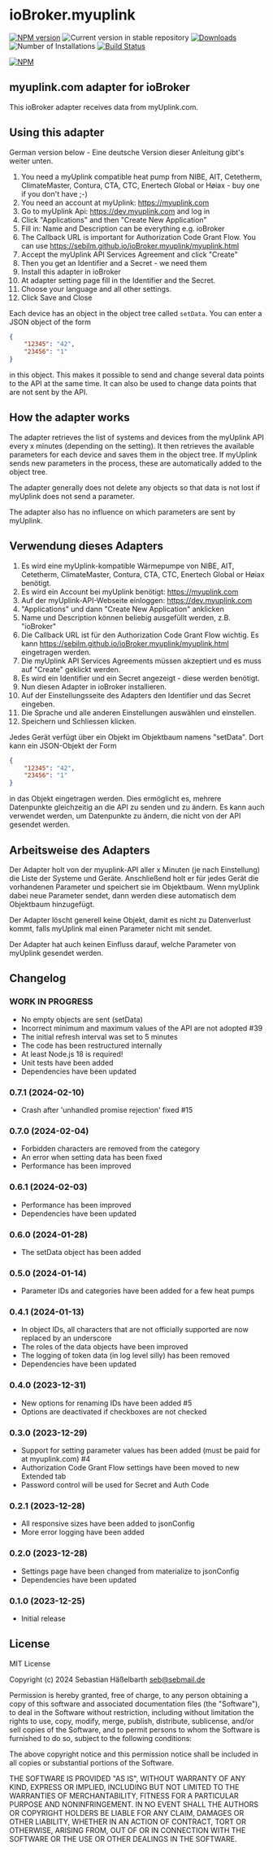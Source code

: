 # ioBroker.myuplink

[![NPM version](https://img.shields.io/npm/v/iobroker.myuplink.svg)](https://www.npmjs.com/package/iobroker.myuplink)
![Current version in stable repository](https://iobroker.live/badges/myuplink-stable.svg)
[![Downloads](https://img.shields.io/npm/dm/iobroker.myuplink.svg)](https://www.npmjs.com/package/iobroker.myuplink)
![Number of Installations](https://iobroker.live/badges/myuplink-installed.svg)
[![Build Status](https://github.com/sebilm/ioBroker.myuplink/workflows/Test%20and%20Release/badge.svg)](https://github.com/sebilm/ioBroker.myuplink/actions/workflows/test-and-release.yml)

[![NPM](https://nodei.co/npm/iobroker.myuplink.png?downloads=true)](https://nodei.co/npm/iobroker.myuplink/)

## myuplink.com adapter for ioBroker

This ioBroker adapter receives data from myUplink.com.

## Using this adapter

German version below - Eine deutsche Version dieser Anleitung gibt's weiter unten.

1. You need a myUplink compatible heat pump from NIBE, AIT, Cetetherm, ClimateMaster, Contura, CTA, CTC, Enertech Global or Høiax - buy one if you don't have ;-)
2. You need an account at myUplink: https://myuplink.com
3. Go to myUplink Api: https://dev.myuplink.com and log in
4. Click "Applications" and then "Create New Application"
5. Fill in: Name and Description can be everything e.g. ioBroker
6. The Callback URL is important for Authorization Code Grant Flow. You can use https://sebilm.github.io/ioBroker.myuplink/myuplink.html
7. Accept the myUplink API Services Agreement and click "Create"
8. Then you get an Identifier and a Secret - we need them
9. Install this adapter in ioBroker
10. At adapter setting page fill in the Identifier and the Secret.
11. Choose your language and all other settings.
12. Click Save and Close

Each device has an object in the object tree called `setData`. You can enter a JSON object of the form

```json
{
    "12345": "42",
    "23456": "1"
}
```

in this object. This makes it possible to send and change several data points to the API at the same time.
It can also be used to change data points that are not sent by the API.

## How the adapter works

The adapter retrieves the list of systems and devices from the myUplink API every x minutes (depending on the setting). It then
retrieves the available parameters for each device and saves them in the object tree. If myUplink sends new parameters in the process,
these are automatically added to the object tree.

The adapter generally does not delete any objects so that data is not lost if myUplink does not send a parameter.

The adapter also has no influence on which parameters are sent by myUplink.

## Verwendung dieses Adapters

1. Es wird eine myUplink-kompatible Wärmepumpe von NIBE, AIT, Cetetherm, ClimateMaster, Contura, CTA, CTC, Enertech Global or Høiax benötigt.
2. Es wird ein Account bei myUplink benötigt: https://myuplink.com
3. Auf der myUplink-API-Webseite einloggen: https://dev.myuplink.com
4. "Applications" und dann "Create New Application" anklicken
5. Name und Description können beliebig ausgefüllt werden, z.B. "ioBroker"
6. Die Callback URL ist für den Authorization Code Grant Flow wichtig. Es kann https://sebilm.github.io/ioBroker.myuplink/myuplink.html eingetragen werden.
7. Die myUplink API Services Agreements müssen akzeptiert und es muss auf "Create" geklickt werden.
8. Es wird ein Identifier und ein Secret angezeigt - diese werden benötigt.
9. Nun diesen Adapter in ioBroker installieren.
10. Auf der Einstellungsseite des Adapters den Identifier und das Secret eingeben.
11. Die Sprache und alle anderen Einstellungen auswählen und einstellen.
12. Speichern und Schliessen klicken.

Jedes Gerät verfügt über ein Objekt im Objektbaum namens "setData". Dort kann ein JSON-Objekt der Form

```json
{
    "12345": "42",
    "23456": "1"
}
```

in das Objekt eingetragen werden. Dies ermöglicht es, mehrere Datenpunkte gleichzeitig an die API zu senden und zu ändern.
Es kann auch verwendet werden, um Datenpunkte zu ändern, die nicht von der API gesendet werden.

## Arbeitsweise des Adapters

Der Adapter holt von der myuplink-API aller x Minuten (je nach Einstellung) die Liste der Systeme und Geräte. Anschließend
holt er für jedes Gerät die vorhandenen Parameter und speichert sie im Objektbaum. Wenn myUplink dabei neue Parameter sendet,
dann werden diese automatisch dem Objektbaum hinzugefügt.

Der Adapter löscht generell keine Objekt, damit es nicht zu Datenverlust kommt, falls myUplink mal einen Parameter nicht mit sendet.

Der Adapter hat auch keinen Einfluss darauf, welche Parameter von myUplink gesendet werden.

## Changelog

### **WORK IN PROGRESS**

-   No empty objects are sent (setData)
-   Incorrect minimum and maximum values of the API are not adopted #39
-   The initial refresh interval was set to 5 minutes
-   The code has been restructured internally
-   At least Node.js 18 is required!
-   Unit tests have been added
-   Dependencies have been updated

### 0.7.1 (2024-02-10)

-   Crash after 'unhandled promise rejection' fixed #15

### 0.7.0 (2024-02-04)

-   Forbidden characters are removed from the category
-   An error when setting data has been fixed
-   Performance has been improved

### 0.6.1 (2024-02-03)

-   Performance has been improved
-   Dependencies have been updated

### 0.6.0 (2024-01-28)

-   The setData object has been added

### 0.5.0 (2024-01-14)

-   Parameter IDs and categories have been added for a few heat pumps

### 0.4.1 (2024-01-13)

-   In object IDs, all characters that are not officially supported are now replaced by an underscore
-   The roles of the data objects have been improved
-   The logging of token data (in log level silly) has been removed
-   Dependencies have been updated

### 0.4.0 (2023-12-31)

-   New options for renaming IDs have been added #5
-   Options are deactivated if checkboxes are not checked

### 0.3.0 (2023-12-29)

-   Support for setting parameter values has been added (must be paid for at myuplink.com) #4
-   Authorization Code Grant Flow settings have been moved to new Extended tab
-   Password control will be used for Secret and Auth Code

### 0.2.1 (2023-12-28)

-   All responsive sizes have been added to jsonConfig
-   More error logging have been added

### 0.2.0 (2023-12-28)

-   Settings page have been changed from materialize to jsonConfig
-   Dependencies have been updated

### 0.1.0 (2023-12-25)

-   Initial release

## License

MIT License

Copyright (c) 2024 Sebastian Häßelbarth <seb@sebmail.de>

Permission is hereby granted, free of charge, to any person obtaining a copy
of this software and associated documentation files (the "Software"), to deal
in the Software without restriction, including without limitation the rights
to use, copy, modify, merge, publish, distribute, sublicense, and/or sell
copies of the Software, and to permit persons to whom the Software is
furnished to do so, subject to the following conditions:

The above copyright notice and this permission notice shall be included in all
copies or substantial portions of the Software.

THE SOFTWARE IS PROVIDED "AS IS", WITHOUT WARRANTY OF ANY KIND, EXPRESS OR
IMPLIED, INCLUDING BUT NOT LIMITED TO THE WARRANTIES OF MERCHANTABILITY,
FITNESS FOR A PARTICULAR PURPOSE AND NONINFRINGEMENT. IN NO EVENT SHALL THE
AUTHORS OR COPYRIGHT HOLDERS BE LIABLE FOR ANY CLAIM, DAMAGES OR OTHER
LIABILITY, WHETHER IN AN ACTION OF CONTRACT, TORT OR OTHERWISE, ARISING FROM,
OUT OF OR IN CONNECTION WITH THE SOFTWARE OR THE USE OR OTHER DEALINGS IN THE
SOFTWARE.
